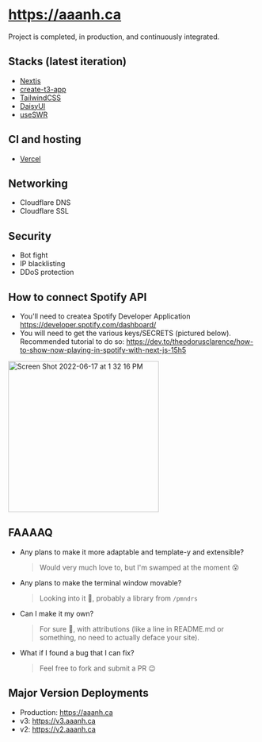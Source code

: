 # <https://aaanh.ca>

Project is completed, in production, and continuously integrated.

## Stacks (latest iteration)

-   [Nextjs](https://nextjs.org)
-   [create-t3-app](https://github.com/t3-oss/create-t3-app)
-   [TailwindCSS](https://tailwindcss.com)
-   [DaisyUI](https://daisyui.com)
-   [useSWR](https://swr.vercel.app/)

## CI and hosting

-   [Vercel](https://vercel.com)

## Networking

-   Cloudflare DNS
-   Cloudflare SSL

## Security

-   Bot fight
-   IP blacklisting
-   DDoS protection

## How to connect Spotify API

-   You'll need to createa Spotify Developer Application <https://developer.spotify.com/dashboard/>
-   You will need to get the various keys/SECRETS (pictured below). Recommended tutorial to do so: <https://dev.to/theodorusclarence/how-to-show-now-playing-in-spotify-with-next-js-15h5>

<img width="304" alt="Screen Shot 2022-06-17 at 1 32 16 PM" src="https://user-images.githubusercontent.com/37283437/174349215-4c23ba9e-8dde-46c6-a079-b30fa4434f88.png">

## FAAAAQ

-   Any plans to make it more adaptable and template-y and extensible?

    > Would very much love to, but I'm swamped at the moment 😵

-   Any plans to make the terminal window movable?

    > Looking into it 🤔, probably a library from `/pmndrs`

-   Can I make it my own?

    > For sure 🎉, with attributions (like a line in README.md or something, no need to actually deface your site).

-   What if I found a bug that I can fix?
    > Feel free to fork and submit a PR 😉

## Major Version Deployments

- Production: https://aaanh.ca
- v3: https://v3.aaanh.ca
- v2: https://v2.aaanh.ca
